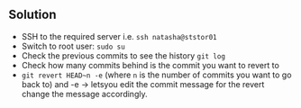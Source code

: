 ## Solution
* SSH to the required server i.e. `ssh natasha@ststor01`
* Switch to root user: `sudo su`
* Check the previous commits to see the history `git log`
* Check how many commits behind is the commit you want to revert to 
* `git revert HEAD~n -e` (where `n` is the number of commits you want to go back to) and -e -> letsyou edit the commit message for the revert change the message accordingly.

